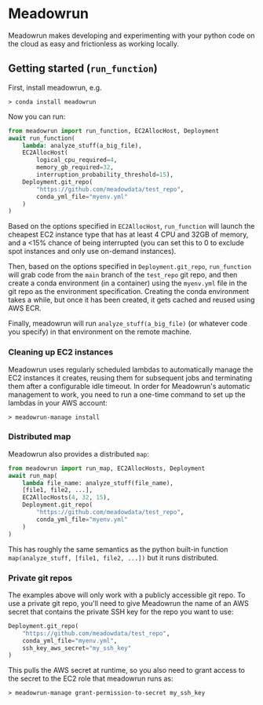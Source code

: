 # Meadowrun 

Meadowrun makes developing and experimenting with your python code on the cloud as easy
and frictionless as working locally.


## Getting started (`run_function`)

First, install meadowrun, e.g.

```
> conda install meadowrun
```

Now you can run:

```python
from meadowrun import run_function, EC2AllocHost, Deployment
await run_function(
    lambda: analyze_stuff(a_big_file),
    EC2AllocHost(
        logical_cpu_required=4,
        memory_gb_required=32,
        interruption_probability_threshold=15),
    Deployment.git_repo(
        "https://github.com/meadowdata/test_repo",
        conda_yml_file="myenv.yml"
    )
)
```

Based on the options specified in `EC2AllocHost`, `run_function` will launch the
cheapest EC2 instance type that has at least 4 CPU and 32GB of memory, and a <15% chance
of being interrupted (you can set this to 0 to exclude spot instances and only use
on-demand instances).

Then, based on the options specified in `Deployment.git_repo`, `run_function` will grab
code from the `main` branch of the `test_repo` git repo, and then create a conda
environment (in a container) using the `myenv.yml` file in the git repo as the
environment specification. Creating the conda environment takes a while, but once it has
been created, it gets cached and reused using AWS ECR.

Finally, meadowrun will run `analyze_stuff(a_big_file)` (or whatever code you specify)
in that environment on the remote machine.

### Cleaning up EC2 instances

Meadowrun uses regularly scheduled lambdas to automatically manage the EC2 instances it
creates, reusing them for subsequent jobs and terminating them after a configurable idle
timeout. In order for Meadowrun's automatic management to work, you need to run a
one-time command to set up the lambdas in your AWS account:

```> meadowrun-manage install```

### Distributed map

Meadowrun also provides a distributed `map`:

```python
from meadowrun import run_map, EC2AllocHosts, Deployment
await run_map(
    lambda file_name: analyze_stuff(file_name),
    [file1, file2, ...],
    EC2AllocHosts(4, 32, 15),
    Deployment.git_repo(
        "https://github.com/meadowdata/test_repo",
        conda_yml_file="myenv.yml"
    )
)
```

This has roughly the same semantics as the python built-in function `map(analyze_stuff,
[file1, file2, ...])` but it runs distributed.

### Private git repos

The examples above will only work with a publicly accessible git repo. To use a private
git repo, you'll need to give Meadowrun the name of an AWS secret that contains the
private SSH key for the repo you want to use:

```python
Deployment.git_repo(
    "https://github.com/meadowdata/test_repo",
    conda_yml_file="myenv.yml",
    ssh_key_aws_secret="my_ssh_key"
)
```

This pulls the AWS secret at runtime, so you also need to grant access to the secret to
the EC2 role that meadowrun runs as:

```
> meadowrun-manage grant-permission-to-secret my_ssh_key
```

